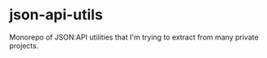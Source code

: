 # json-api-utils
Monorepo of JSON:API utilities that I'm trying to extract from many private projects.
